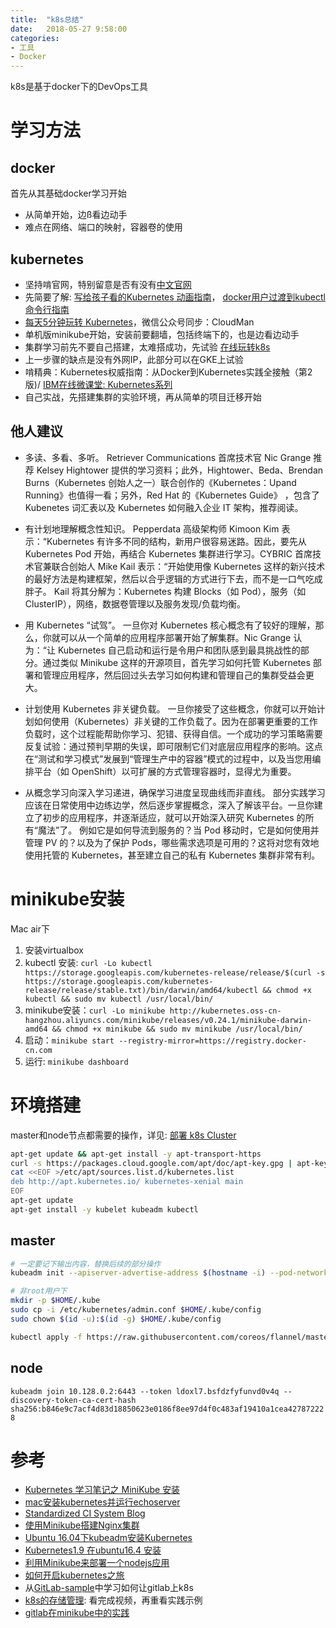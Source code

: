 ```yaml
---
title:  "k8s总结"
date:   2018-05-27 9:58:00
categories:
- 工具
- Docker
---
```


k8s是基于docker下的DevOps工具

<!-- More -->

# 学习方法

## docker
首先从其基础docker学习开始
* 从简单开始，边ß看边动手
* 难点在网络、端口的映射，容器卷的使用

## kubernetes
* 坚持啃官网，特别留意是否有没有[中文官网](https://k8smeetup.github.io/)
* 先简要了解:  [写给孩子看的Kubernetes 动画指南](https://www.bilibili.com/video/av10087636/)， [docker用户过渡到kubectl命令行指南](https://jimmysong.io/kubernetes-handbook/guide/docker-cli-to-kubectl.html)
* [每天5分钟玩转 Kubernetes](http://www.cnblogs.com/CloudMan6/tag/Kubernetes/)，微信公众号同步：CloudMan
* 单机版minikube开始，安装前要翻墙，包括终端下的，也是边看边动手
* 集群学习前先不要自己搭建，太难搭成功，先试验 [在线玩转k8s](https://labs.play-with-k8s.com/)
* 上一步骤的缺点是没有外网IP，此部分可以在GKE上试验
* 啃精典：Kubernetes权威指南：从Docker到Kubernetes实践全接触（第2版)/ [IBM在线微课堂: Kubernetes系列](https://www.ibm.com/developerworks/community/wikis/home?lang=en#!/wiki/W30b0c771924e_49d2_b3b7_88a2a2bc2e43/page/Kubernetes%E7%B3%BB%E5%88%97)
* 自己实战，先搭建集群的实验环境，再从简单的项目迁移开始

## 他人建议
* 多读、多看、多听。
Retriever Communications 首席技术官 Nic Grange 推荐 Kelsey Hightower 提供的学习资料；此外，Hightower、Beda、Brendan Burns（Kubernetes 创始人之一）联合创作的《Kubernetes：Upand Running》也值得一看；另外，Red Hat 的《Kubernetes Guide》 ，包含了 Kubenetes 词汇表以及 Kubernetes 如何融入企业 IT 架构，推荐阅读。

* 有计划地理解概念性知识。
Pepperdata 高级架构师 Kimoon Kim 表示：“Kubernetes 有许多不同的结构，新用户很容易迷路。因此，要先从 Kubernetes Pod 开始，再结合 Kubernetes 集群进行学习。CYBRIC 首席技术官兼联合创始人 Mike Kail 表示：“开始使用像 Kubernetes 这样的新兴技术的最好方法是构建框架，然后以合乎逻辑的方式进行下去，而不是一口气吃成胖子。 Kail 将其分解为：Kubernetes 构建 Blocks（如 Pod），服务（如 ClusterIP），网络，数据卷管理以及服务发现/负载均衡。

* 用 Kubernetes “试驾”。
一旦你对 Kubernetes 核心概念有了较好的理解，那么，你就可以从一个简单的应用程序部署开始了解集群。Nic Grange 认为：“让 Kubernetes 自己启动和运行是令用户和团队感到最具挑战性的部分。通过类似 Minikube 这样的开源项目，首先学习如何托管 Kubernetes 部署和管理应用程序，然后回过头去学习如何构建和管理自己的集群受益会更大。

* 计划使用 Kubernetes 非关键负载。
一旦你接受了这些概念，你就可以开始计划如何使用（Kubernetes）非关键的工作负载了。因为在部署更重要的工作负载时，这个过程能帮助你学习、犯错、获得自信。一个成功的学习策略需要反复试验：通过预判早期的失误，即可限制它们对底层应用程序的影响。这点在“测试和学习模式”发展到“管理生产中的容器”模式的过程中，以及当您用编排平台（如 OpenShift）以可扩展的方式管理容器时，显得尤为重要。

* 从概念学习向深入学习递进，确保学习进度呈现曲线而非直线。
部分实践学习应该在日常使用中边练边学，然后逐步掌握概念，深入了解该平台。一旦你建立了初步的应用程序，并逐渐适应，就可以开始深入研究 Kubernetes 的所有“魔法”了。 例如它是如何导流到服务的？当 Pod 移动时，它是如何使用并管理 PV 的？以及为了保护 Pods，哪些需求选项是可用的？这将对您有效地使用托管的 Kubernetes，甚至建立自己的私有 Kubernetes 集群非常有利。

# minikube安装
Mac air下
1. 安装virtualbox
2. kubectl 安装: `curl -Lo kubectl https://storage.googleapis.com/kubernetes-release/release/$(curl -s https://storage.googleapis.com/kubernetes-release/release/stable.txt)/bin/darwin/amd64/kubectl && chmod +x kubectl && sudo mv kubectl /usr/local/bin/`
3. minikube安装：`curl -Lo minikube http://kubernetes.oss-cn-hangzhou.aliyuncs.com/minikube/releases/v0.24.1/minikube-darwin-amd64 && chmod +x minikube && sudo mv minikube /usr/local/bin/`
4. 启动：`minikube start --registry-mirror=https://registry.docker-cn.com`
5. 运行: `minikube dashboard`

# 环境搭建
master和node节点都需要的操作，详见: [部署 k8s Cluster](http://www.cnblogs.com/CloudMan6/p/8269620.html)

```bash
apt-get update && apt-get install -y apt-transport-https
curl -s https://packages.cloud.google.com/apt/doc/apt-key.gpg | apt-key add -
cat <<EOF >/etc/apt/sources.list.d/kubernetes.list
deb http://apt.kubernetes.io/ kubernetes-xenial main
EOF
apt-get update
apt-get install -y kubelet kubeadm kubectl
```

## master
```bash
# 一定要记下输出内容，替换后续的部分操作
kubeadm init --apiserver-advertise-address $(hostname -i) --pod-network-cidr=10.244.0.0/16

# 非root用户下
mkdir -p $HOME/.kube
sudo cp -i /etc/kubernetes/admin.conf $HOME/.kube/config
sudo chown $(id -u):$(id -g) $HOME/.kube/config

kubectl apply -f https://raw.githubusercontent.com/coreos/flannel/master/Documentation/kube-flannel.yml
```

## node
`kubeadm join 10.128.0.2:6443 --token ldoxl7.bsfdzfyfunvd0v4q --discovery-token-ca-cert-hash sha256:b846e9c7acf4d83d18850623e0186f8ee97d4f0c483af19410a1cea427872228`

# 参考
* [Kubernetes 学习笔记之 MiniKube 安装](https://ehlxr.me/2018/01/12/kubernetes-minikube-installation/)
* [mac安装kubernetes并运行echoserver](https://www.jianshu.com/p/a42eeb66a19c)
* [Standardized CI System Blog](https://github.com/IBM/cloud-journeys/issues/1)
* [使用Minikube搭建Nginx集群](https://github.com/johnnian/Blog/issues/32)
* [Ubuntu 16.04下kubeadm安装Kubernetes](http://blog.csdn.net/yan234280533/article/details/75136630)
* [Kubernetes1.9 在ubuntu16.4 安装](http://blog.csdn.net/russle/article/details/78841937)
* [利用Minikube来部署一个nodejs应用](http://blog.gezhiqiang.com/2017/08/04/minikube/)
* [如何开启kubernetes之旅](http://dockone.io/article/2523)
* 从[GitLab-sample](https://github.com/IBM/Kubernetes-container-service-GitLab-sample)中学习如何让gitlab上k8s
* [k8s的存储管理](http://v.youku.com/v_show/id_XMzE4NzU1OTA3Ng==.html): 看完成视频，再重看实践示例
* [gitlab在minikube中的实践](https://github.com/IBM/Kubernetes-container-service-GitLab-sample/blob/master/README-cn.md)